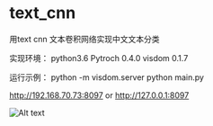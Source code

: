 # text_cnn
用text cnn 文本卷积网络实现中文文本分类<br>

实现环境：
python3.6
Pytroch 0.4.0
visdom 0.1.7

运行示例：
python -m visdom.server
python main.py

http://192.168.70.73:8097
or
http://127.0.0.1:8097

![Alt text](https://github.com/minzihao/NewsClient/text_cnn/image/t1.png)
